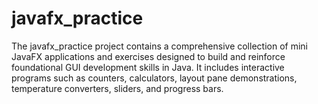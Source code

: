 # javafx_practice
The javafx_practice project contains a comprehensive collection of mini JavaFX applications and exercises designed to build and reinforce foundational GUI development skills in Java. It includes interactive programs such as counters, calculators, layout pane demonstrations, temperature converters, sliders, and progress bars.
